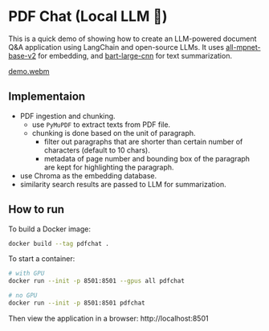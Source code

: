 # PDF Chat (Local LLM 🤗)

This is a quick demo of showing how to create an LLM-powered document Q&A application using LangChain and open-source LLMs.
It uses [all-mpnet-base-v2](https://huggingface.co/sentence-transformers/all-mpnet-base-v2) for embedding, and [bart-large-cnn](https://huggingface.co/facebook/bart-large-cnn) for text summarization.

[demo.webm](https://github.com/liminma/pdfChat/assets/47096483/2b1e5942-4bec-47a2-90a0-7fa75163cb1f)

## Implementaion
- PDF ingestion and chunking.
  - use `PyMuPDF` to extract texts from PDF file.
  - chunking is done based on the unit of paragraph.
    - filter out paragraphs that are shorter than certain number of characters (default to 10 chars).
    - metadata of page number and bounding box of the paragraph are kept for highlighting the paragraph.
- use Chroma as the embedding database.
- similarity search results are passed to LLM for summarization.

## How to run
To build a Docker image:
```bash
docker build --tag pdfchat .
```

To start a container:
```bash
# with GPU
docker run --init -p 8501:8501 --gpus all pdfchat

# no GPU
docker run --init -p 8501:8501 pdfchat
```
Then view the application in a browser: http://localhost:8501
